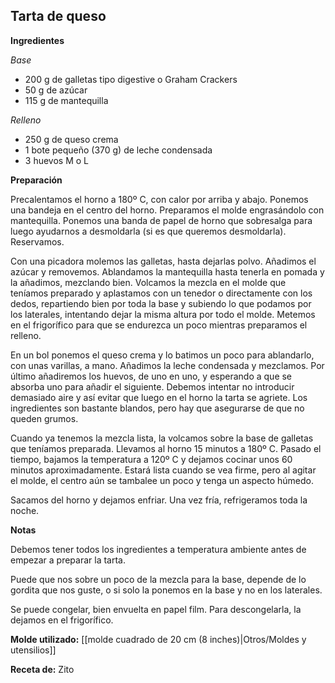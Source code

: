 ## Tarta de queso

**Ingredientes**

*Base*

- 200 g de galletas tipo digestive o Graham Crackers
- 50 g de azúcar
- 115 g de mantequilla

*Relleno*

- 250 g de queso crema
- 1 bote pequeño (370 g) de leche condensada
- 3 huevos M o L

**Preparación**

Precalentamos el horno a 180º C, con calor por arriba y abajo. Ponemos una bandeja en el centro del horno. Preparamos el molde engrasándolo con mantequilla. Ponemos una banda de papel de horno que sobresalga para luego ayudarnos a desmoldarla (si es que queremos desmoldarla). Reservamos.

Con una picadora molemos las galletas, hasta dejarlas polvo. Añadimos el azúcar y removemos. Ablandamos la mantequilla hasta tenerla en pomada y la añadimos, mezclando bien. Volcamos la mezcla en el molde que teníamos preparado y aplastamos con un tenedor o directamente con los dedos, repartiendo bien por toda la base y subiendo lo que podamos por los laterales, intentando dejar la misma altura por todo el molde. Metemos en el frigorífico para que se endurezca un poco mientras preparamos el relleno.

En un bol ponemos el queso crema y lo batimos un poco para ablandarlo, con unas varillas, a mano. Añadimos la leche condensada y mezclamos. Por último añadiremos los huevos, de uno en uno, y esperando a que se absorba uno para añadir el siguiente. Debemos intentar no introducir demasiado aire y así evitar que luego en el horno la tarta se agriete. Los ingredientes son bastante blandos, pero hay que asegurarse de que no queden grumos.

Cuando ya tenemos la mezcla lista, la volcamos sobre la base de galletas que teníamos preparada. Llevamos al horno 15 minutos a 180º C. Pasado el tiempo, bajamos la temperatura a 120º C y dejamos cocinar unos 60 minutos aproximadamente. Estará lista cuando se vea firme, pero al agitar el molde, el centro aún se tambalee un poco y tenga un aspecto húmedo.

Sacamos del horno y dejamos enfriar. Una vez fría, refrigeramos toda la noche.

**Notas**

Debemos tener todos los ingredientes a temperatura ambiente antes de empezar a preparar la tarta.

Puede que nos sobre un poco de la mezcla para la base, depende de lo gordita que nos guste, o si solo la ponemos en la base y no en los laterales.

Se puede congelar, bien envuelta en papel film. Para descongelarla, la dejamos en el frigorífico.

**Molde utilizado:** [[molde cuadrado de 20 cm (8 inches)|Otros/Moldes y utensilios]]

**Receta de:** Zito